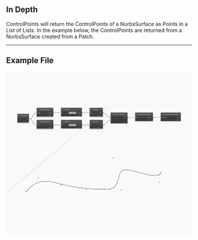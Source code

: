 ## In Depth
ControlPoints will return the ControlPoints of a NurbsSurface as Points in a List of Lists. In the example below, the ControlPoints are returned from a NurbsSurface created from a Patch.
___
## Example File

![ControlPoints](./Autodesk.DesignScript.Geometry.NurbsCurve.ControlPoints_img.jpg)


